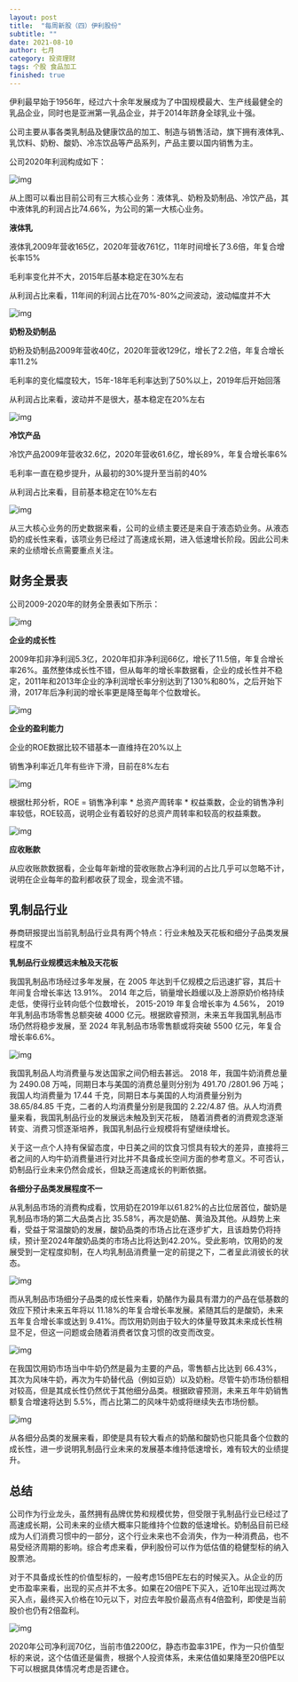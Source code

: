 ```yaml
---
layout: post
title:  "每周新股（四）伊利股份"
subtitle: ""
date: 2021-08-10
author: 七月
category: 投资理财
tags: 个股 食品加工
finished: true
---
```


伊利最早始于1956年，经过六十余年发展成为了中国规模最大、生产线最健全的乳品企业，同时也是亚洲第一乳品企业，并于2014年跻身全球乳业十强。

公司主要从事各类乳制品及健康饮品的加工、制造与销售活动，旗下拥有液体乳、乳饮料、奶粉、酸奶、冷冻饮品等产品系列，产品主要以国内销售为主。

公司2020年利润构成如下：

![img](/img/2021-08-14-YiLiGuFen/v2-8b429250b3564afe862070a1710ed6ee_b-163212266290219.jpg)

从上图可以看出目前公司有三大核心业务：液体乳、奶粉及奶制品、冷饮产品，其中液体乳的利润占比74.66%，为公司的第一大核心业务。

**液体乳**

液体乳2009年营收165亿，2020年营收761亿，11年时间增长了3.6倍，年复合增长率15%

毛利率变化并不大，2015年后基本稳定在30%左右

从利润占比来看，11年间的利润占比在70%-80%之间波动，波动幅度并不大

![img](/img/2021-08-14-YiLiGuFen/v2-00d26a4cf7fd5328d6a547b577770ca8_b.jpg)



**奶粉及奶制品**

奶粉及奶制品2009年营收40亿，2020年营收129亿，增长了2.2倍，年复合增长率11.2%

毛利率的变化幅度较大，15年-18年毛利率达到了50%以上，2019年后开始回落

从利润占比来看，波动并不是很大，基本稳定在20%左右

![img](/img/2021-08-14-YiLiGuFen/v2-08428ce4fb8f37aa3ec0f7252d8accb6_b.jpg)

**冷饮产品**

冷饮产品2009年营收32.6亿，2020年营收61.6亿，增长89%，年复合增长率6%

毛利率一直在稳步提升，从最初的30%提升至当前的40%

从利润占比来看，目前基本稳定在10%左右

![img](/img/2021-08-14-YiLiGuFen/v2-34a539b9fa69c9da9b425764a564973d_b.jpg)

从三大核心业务的历史数据来看，公司的业绩主要还是来自于液态奶业务。从液态奶的成长性来看，该项业务已经过了高速成长期，进入低速增长阶段。因此公司未来的业绩增长点需要重点关注。

## 财务全景表

公司2009-2020年的财务全景表如下所示：

![img](/img/2021-08-14-YiLiGuFen/v2-d6a8d5f94ada4ac6a78516ac1a8d6f32_b.jpg)

**企业的成长性**

2009年扣非净利润5.3亿，2020年扣非净利润66亿，增长了11.5倍，年复合增长率26%。虽然整体成长性不错，但从每年的增长率数据看，企业的成长性并不稳定，2011年和2013年企业的净利润增长率分别达到了130%和80%，之后开始下滑，2017年后净利润的增长率更是降至每年个位数增长。

![img](/img/2021-08-14-YiLiGuFen/v2-934afddcede6f693d39e6eb4e29c42c0_b.jpg)

**企业的盈利能力**

企业的ROE数据比较不错基本一直维持在20%以上

销售净利率近几年有些许下滑，目前在8%左右

![img](/img/2021-08-14-YiLiGuFen/v2-86ed9a78f80bae1669e489077ac700fc_b.jpg)

根据杜邦分析，ROE = 销售净利率 * 总资产周转率 * 权益乘数，企业的销售净利率较低，ROE较高，说明企业有着较好的总资产周转率和较高的权益乘数。

![img](/img/2021-08-14-YiLiGuFen/v2-ee714d9c7a9df2540e9eec32c3769c2b_b.jpg)

**应收账款**

从应收账款数据看，企业每年新增的营收账款占净利润的占比几乎可以忽略不计，说明在企业每年的盈利都收获了现金，现金流不错。

## 乳制品行业

券商研报提出当前乳制品行业具有两个特点：行业未触及天花板和细分子品类发展程度不

**乳制品行业规模远未触及天花板**

我国乳制品市场经过多年发展，在 2005 年达到千亿规模之后迅速扩容，其后十年间复合增长率达 13.91%。 2014 年之后，销量增长趋缓以及上游原奶价格持续走低，使得行业转向低个位数增长， 2015-2019 年复合增长率为 4.56%， 2019年乳制品市场零售总额突破 4000 亿元。根据欧睿预测，未来五年我国乳制品市场仍然将稳步发展，至 2024 年乳制品市场零售额或将突破 5500 亿元，年复合增长率6.6%。

![img](/img/2021-08-14-YiLiGuFen/v2-0d628dfe8964008638a86acf02ff0ff7_b.jpg "乳制品市场零售额以及增速（单位：亿元）")

我国乳制品人均消费量与发达国家之间仍相去甚远。 2018 年，我国牛奶消费总量为 2490.08 万吨，同期日本与美国的消费总量则分别为 491.70 /2801.96 万吨；我国人均消费量为 17.44 千克，同期日本与美国的人均消费量分别为 38.65/84.85 千克，二者的人均消费量分别是我国的 2.22/4.87 倍。从人均消费量来看，我国乳制品行业的发展远未触及到天花板， 随着消费者的消费观念逐渐转变、消费习惯逐渐培养，我国乳制品行业规模将有望继续增长。

关于这一点个人持有保留态度，中日美之间的饮食习惯具有较大的差异，直接将三者之间的人均牛奶消费量进行对比并不具备成长空间方面的参考意义。不可否认，奶制品行业未来仍然会成长，但缺乏高速成长的判断依据。

**各细分子品类发展程度不一**

从乳制品市场的消费构成看，饮用奶在2019年以61.82%的占比位居首位，酸奶是乳制品市场的第二大品类占比 35.58%，再次是奶酪、黄油及其他。从趋势上来看，受益于常温酸奶的发展，酸奶品类的市场占比在逐步扩大，且该趋势仍将持续，预计至2024年酸奶品类的市场占比将达到42.20%。受此影响，饮用奶的发展受到一定程度抑制，在人均乳制品消费量一定的前提之下，二者呈此消彼长的状态。

![img](/img/2021-08-14-YiLiGuFen/v2-356f206b3d51617de1362ac2e605f510_b.jpg "我国乳制品零售市场构成")

而从乳制品市场细分子品类的成长性来看，奶酪作为最具有潜力的产品在低基数的效应下预计未来五年将以 11.18%的年复合增长率发展。紧随其后的是酸奶，未来五年复合增长率或达到 9.41%。而饮用奶则由于较大的体量导致其未来成长性稍显不足，但这一问题或会随着消费者饮食习惯的改变而改变。

![img](/img/2021-08-14-YiLiGuFen/v2-91626fc8c55e67e69117c37dd5287450_b-163212271887531.jpg "乳制品市场各子品类成长性")

在我国饮用奶市场当中牛奶仍然是最为主要的产品，零售额占比达到 66.43%，其次为风味牛奶，再次为牛奶替代品（例如豆奶）以及奶粉。尽管牛奶市场份额相对较高，但是其成长性仍然优于其他细分品类。根据欧睿预测，未来五年牛奶销售额复合增速将达到 5.5%，而占比第二的风味牛奶或将继续失去市场份额。

![img](/img/2021-08-14-YiLiGuFen/v2-2a63882d46e4cc6cde7ac44d50ef8bbf_b.jpg "饮用奶市场细分子品类零售额增速（ %）")

从各细分品类的发展来看，即使是具有较大看点的奶酪和酸奶也只能具备个位数的成长性，进一步说明乳制品行业未来的发展基本维持低速增长，难有较大的业绩提升。

## 总结

公司作为行业龙头，虽然拥有品牌优势和规模优势，但受限于乳制品行业已经过了高速成长期，公司未来的业绩大概率只能维持个位数的低速增长。奶制品目前已经成为人们消费习惯中的一部分，这个行业未来也不会消失，作为一种消费品，也不易受经济周期的影响。综合考虑来看，伊利股份可以作为低估值的稳健型标的纳入股票池。

对于不具备成长性的价值型标的，一般考虑15倍PE左右的时候买入。从企业的历史市盈率来看，出现的买点并不太多。如果在20倍PE下买入，近10年出现过两次买入点，最终买入价格在10元以下，对应去年股价最高点有4倍盈利，即使是当前股价也仍有2倍盈利。

![img](/img/2021-08-14-YiLiGuFen/v2-baaddaef93a2e9487e64e20fcddbf05a_b-163212274484835.jpg)

2020年公司净利润70亿，当前市值2200亿，静态市盈率31PE，作为一只价值型标的来说，这个估值还是偏贵，根据个人投资体系，未来估值如果降至20倍PE以下可以根据具体情况考虑是否建仓。